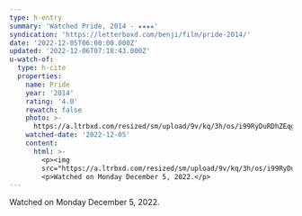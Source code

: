 ```yaml
---
type: h-entry
summary: 'Watched Pride, 2014 - ★★★★'
syndication: 'https://letterboxd.com/benji/film/pride-2014/'
date: '2022-12-05T06:00:00.000Z'
updated: '2022-12-06T07:18:43.000Z'
u-watch-of:
  type: h-cite
  properties:
    name: Pride
    year: '2014'
    rating: '4.0'
    rewatch: false
    photo: >-
      https://a.ltrbxd.com/resized/sm/upload/9v/kq/3h/os/i99RyDuRDhZEqgCEeZ5eKZ41bMh-0-600-0-900-crop.jpg?v=6633629edd
    watched-date: '2022-12-05'
    content:
      html: >-
        <p><img
        src="https://a.ltrbxd.com/resized/sm/upload/9v/kq/3h/os/i99RyDuRDhZEqgCEeZ5eKZ41bMh-0-600-0-900-crop.jpg?v=6633629edd"/></p>
        <p>Watched on Monday December 5, 2022.</p>
---
```

Watched on Monday December 5, 2022.
